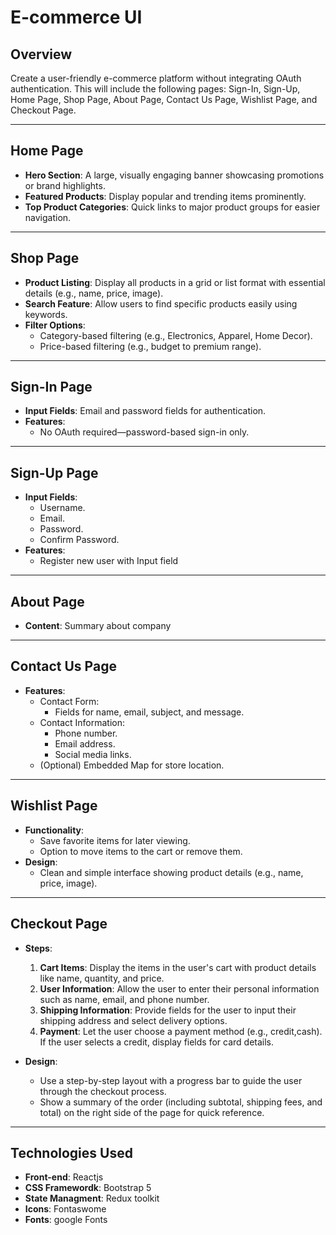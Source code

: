 # E-commerce UI

## **Overview**
Create a user-friendly e-commerce platform without integrating OAuth authentication. This will include the following pages: Sign-In, Sign-Up, Home Page, Shop Page, About Page, Contact Us Page, Wishlist Page, and Checkout Page.

---

## **Home Page**
- **Hero Section**: A large, visually engaging banner showcasing promotions or brand highlights.
- **Featured Products**: Display popular and trending items prominently.
- **Top Product Categories**: Quick links to major product groups for easier navigation.

---

## **Shop Page**
- **Product Listing**: Display all products in a grid or list format with essential details (e.g., name, price, image).
- **Search Feature**: Allow users to find specific products easily using keywords.
- **Filter Options**:
  - Category-based filtering (e.g., Electronics, Apparel, Home Decor).
  - Price-based filtering (e.g., budget to premium range).

---

## **Sign-In Page**
- **Input Fields**: Email and password fields for authentication.
- **Features**:
  - No OAuth required—password-based sign-in only.

---

## **Sign-Up Page**
- **Input Fields**:
  - Username.
  - Email.
  - Password.
  - Confirm Password.
- **Features**:
  - Register new user with Input field

---

## **About Page**
- **Content**:
    Summary about company
---

## **Contact Us Page**
- **Features**:
  - Contact Form:
    - Fields for name, email, subject, and message.
  - Contact Information:
    - Phone number.
    - Email address.
    - Social media links.
  - (Optional) Embedded Map for store location.

---

## **Wishlist Page**
- **Functionality**:
  - Save favorite items for later viewing.
  - Option to move items to the cart or remove them.
- **Design**:
  - Clean and simple interface showing product details (e.g., name, price, image).


---

## **Checkout Page**

- **Steps**:
  1. **Cart Items**: Display the items in the user's cart with product details like name, quantity, and price.
  2. **User Information**: Allow the user to enter their personal information such as name, email, and phone number.
  3. **Shipping Information**: Provide fields for the user to input their shipping address and select delivery options.
  4. **Payment**: Let the user choose a payment method (e.g., credit,cash). If the user selects a credit, display fields for card details.

- **Design**:
  - Use a step-by-step layout with a progress bar to guide the user through the checkout process.
  - Show a summary of the order (including subtotal, shipping fees, and total) on the right side of the page for quick reference.

---

## Technologies Used
- **Front-end**: Reactjs
- **CSS Framewordk**: Bootstrap 5
- **State Managment**: Redux toolkit
- **Icons**: Fontaswome
- **Fonts**: google Fonts

